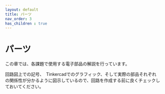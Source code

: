 ```yaml
---
layout: default
title: パーツ
nav_order: 3
has_children : true
---
```


# パーツ

この章では、各課題で使用する電子部品の解説を行っています。<br>

回路図上での記号、　Tinkercadでのグラフィック、そして実際の部品それぞれの関係性が分かるように図示しているので、回路を作成する前に良くチェックしておいてください。